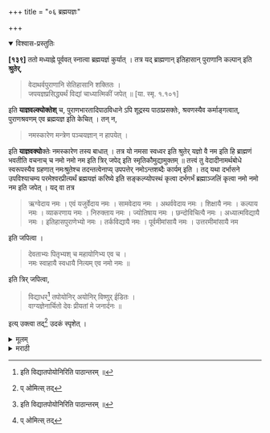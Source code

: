 +++
title = "०६ ब्रह्मयज्ञः"

+++


<details open><summary>विश्वास-प्रस्तुतिः</summary>

**[१३९]** ततो मध्याह्ने पूर्ववत् स्नात्वा ब्रह्मयज्ञं कुर्यात् । तत्र यद् ब्राह्मणान् इतिहासान् पुराणानि कल्पान् इति **श्रुतेर्**,

> वेदाथर्वपुराणानि सेतिहासानि शक्तितः ।  
जपयज्ञप्रसिद्ध्यर्थं विद्यां चाध्यात्मिकीं जपेत् ॥ [या. स्मृ. १.१०१]

इति **याज्ञवल्क्योक्तेश्** च, पुराणभारतादिपाठविधाने ऽपि शूद्रस्य पाठाप्रसक्तेः, श्रवणस्यैव कर्माङ्गत्वात्, पुराणश्रवणम् एव ब्रह्मयज्ञ इति केचित् । तन् न,

> नमस्कारेण मन्त्रेण पञ्चयज्ञान् न हापयेत् ।

इति **याज्ञवक्यो**क्तेः नमस्कारेण तस्य बाधात् । तत्र यो नमसा स्वध्वर इति श्रुतेर् यज्ञो वै नम इति हि ब्राह्मणं भवतीति वचनाच् च नमो नमो नम इति त्रिर् जपेद् इति स्मृतिकौमुद्यामुक्तम् ॥ तत्त्वं तु वेदादीनामर्थबोधे स्वरूपस्यैव ग्रहणात् नमःश्रुतेश्च तदन्तत्वेनाप्य् उपपत्तेर् नमोऽन्तशब्दैः कार्यम् इति । तद् यथा दर्भासने उपविश्याचम्य परमेश्वरप्रीत्यर्थं ब्रह्मयज्ञं करिष्ये इति सङ्कल्प्योपस्थं कृत्वा दर्भगर्भं ब्रह्माञ्जलिं कृत्वा नमो नमो नम इति जपेत् । यद् वा तत्र 

> ऋग्वेदाय नमः । एवं यजुर्वेदाय नमः । सामवेदाय नमः । अथर्ववेदाय नमः । शिक्षायै नमः । कल्पाय नमः । व्याकरणाय नमः । निरुक्ताय नमः । ज्योतिषाय नमः । छन्दोविचित्यै नमः । अध्यात्मविद्यायै नमः । इतिहासपुराणेभ्यो नमः । तर्कविद्यायै नमः । पूर्वमीमांसायै नमः । उत्तरमीमांसायै नम 

इति जपित्वा । 

> देवताभ्यः पितृभ्यश् च महायोगिभ्य एव च ।  
नमः स्वाहायै स्वधायै नित्यम् एव नमो नमः ॥

इति त्रिर् जपित्वा, 

> विद्याधर[^१] तपोयोनिर् अयोनिर् विष्णुर् ईडितः ।  
वाग्यज्ञेनार्चितो देवः प्रीयतां मे जनार्दनः ॥

[^१]: इति विद्यातपोयोनिरिति पाठान्तरम् ॥

इत्य् उक्त्वा तद्[^३७] उदकं स्पृशेत् ।

[^३७]:
     प् ओमित्स् तद्
</details>

<details><summary>मूलम्</summary>

**[१३९]** ततो मध्याह्ने पूर्ववत् स्नात्वा ब्रह्मयज्ञं कुर्यात् । तत्र यद् ब्राह्मणान् इतिहासान् पुराणानि कल्पान् इति **श्रुतेर्**,

> वेदाथर्वपुराणानि सेतिहासानि शक्तितः ।  
जपयज्ञप्रसिद्ध्यर्थं विद्यां चाध्यात्मिकीं जपेत् ॥ [या. स्मृ. १.१०१]

इति **याज्ञवल्क्योक्तेश्** च, पुराणभारतादिपाठविधाने ऽपि शूद्रस्य पाठाप्रसक्तेः, श्रवणस्यैव कर्माङ्गत्वात्, पुराणश्रवणम् एव ब्रह्मयज्ञ इति <u>केचित्</u> । <u>तन् न</u>,

> नमस्कारेण मन्त्रेण पञ्चयज्ञान् न हापयेत् ।

इति **याज्ञवक्यो**क्तेः नमस्कारेण तस्य बाधात् । तत्र यो नमसा स्वध्वर इति श्रुतेर् यज्ञो वै नम इति हि ब्राह्मणं भवतीति वचनाच् च नमो नमो नम इति त्रिर् जपेद् इति स्मृतिकौमुद्यामुक्तम् ॥ तत्त्वं तु वेदादीनामर्थबोधे स्वरूपस्यैव ग्रहणात् नमःश्रुतेश्च तदन्तत्वेनाप्य् उपपत्तेर् नमोऽन्तशब्दैः कार्यम् इति । तद् यथा दर्भासने उपविश्याचम्य परमेश्वरप्रीत्यर्थं ब्रह्मयज्ञं करिष्ये इति सङ्कल्प्योपस्थं कृत्वा दर्भगर्भं ब्रह्माञ्जलिं कृत्वा नमो नमो नम इति जपेत् । यद् वा तत्र 

> ऋग्वेदाय नमः । एवं यजुर्वेदाय नमः । सामवेदाय नमः । अथर्ववेदाय नमः । शिक्षायै नमः । कल्पाय नमः । व्याकरणाय नमः । निरुक्ताय नमः । ज्योतिषाय नमः । छन्दोविचित्यै नमः । अध्यात्मविद्यायै नमः । इतिहासपुराणेभ्यो नमः । तर्कविद्यायै नमः । पूर्वमीमांसायै नमः । उत्तरमीमांसायै नम 

इति जपित्वा । 

> देवताभ्यः पितृभ्यश् च महायोगिभ्य एव च ।  
नमः स्वाहायै स्वधायै नित्यम् एव नमो नमः ॥

इति त्रिर् जपित्वा, 

> विद्याधर[^१] तपोयोनिर् अयोनिर् विष्णुर् ईडितः ।  
वाग्यज्ञेनार्चितो देवः प्रीयतां मे जनार्दनः ॥

[^१]: इति विद्यातपोयोनिरिति पाठान्तरम् ॥

इत्य् उक्त्वा तद्[^३७] उदकं स्पृशेत् ।

[^३७]:
     प् ओमित्स् तद्

</details>

<details><summary>मराठी</summary>

आतां ब्रह्मयज्ञविचार साङ्गतो. 

मध्यान्हीं पूर्ववत् स्नान करून ब्रह्मयज्ञ करावा. "ब्राह्मणे (ऐतरेयादिक), इतिहास ( भारतादिक ), पुराणें ( मत्स्यादिक ), कल्प ( सूत्रादि ), पटण करावीत अशी श्रति असून,- वेद, अथर्वण, पुराणे, इतिहास, व आध्यात्मिकी विद्या वगैरे ब्रह्मयज्ञसि ध्यर्थ यथाशक्ति जपावी," असे याज्ञवल्क्याने साङ्गितले ह्मणून पुराणभारतादि पाठाचे विधान असतांहि शूद्रास पाठप्रसक्ति नाही ह्मणून पुराणश्रवणच काङ्गभूत अस ल्यावरून तेन ब्रह्मयज्ञ होय, असे कित्येक म० ते योग्य नाही. कारण "नमस्कारमन्त्राने पञ्चयज्ञ चुकवू नयेत," अशी याज्ञवल्क्याची उक्ति आहे ह्मणून नमस्कार विधीने त्याचा वाध होतो. तस्मात्- 'यो नमसा' या श्रुतीवरून, व 'यज्ञो वे नमः या ब्राह्मणवचनावरून, "नमो नमो नमः असे त्रिवार जपावें.' असे स्मृतिकौमुदीत सां गितले आहे. यान्तील तत्त्व तर वेदादिकाञ्चा अर्थबोध झाला असतां स्वरूपाचेच ग्रहण आहे; तस्मात् नमः हा श्रुतीच्या अन्ती आहे ह्मणून. नमोन्तशब्दान्नी करावे असे आहे. प्रयोग साङ्गतो. दर्भासनावर बसून,-आचमन करून. श्रीपरमेश्वरमीत्यर्थं ब्रह्मयज्ञं करिष्ये । असा सङ्कल्प करून, माण्डी घालून. डावा हात उताणा गुडघ्यावर ठेलून, त्यावर २ दर्भ व थोडेम्में पाणी घालून, तो उजव्या हाताने झाङ्कून, "नमो नमो नमः" ह्मणून जप करावा. किंवा, तेथे ऋग्वेदाय नमः । यजुर्वेदाय नमः । सामवेदाय नमः । अथर्ववेदाय नमः। शिक्षायै नमः। कल्पाय नमः । व्याकरणाय नमः । निरुक्ताय नमः । ज्योतिषाय नमः । छन्दोविचित्यै नमः । अध्यात्मविद्यायै नमः । इतिहासपुराणेभ्यो नमः । तर्कविद्यायै नमः । पूर्वमीमांसायै नमः । उत्तरमीमांसायै नमः । असा जप करून, 

> देवताभ्यः पितृभ्यश्च महायोगिभ्य एव च ॥  
नमः स्वाहायै स्वधायै नित्यमेव नमो नमः ॥ १ ॥ 

याचा ३ वेळ जप करून. 

> विद्याधरतपोयोनिरयोनिर्विष्णुरीडितः ।  
वाग्यज्ञेनार्चितो देवः प्रीयतां मे जनार्दनः ॥ १ ॥ 

अमें ह्मणून हातावरने उदक डोळ्याम्म लावाव. 
</details>